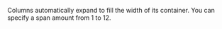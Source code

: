 Columns automatically expand to fill the width of its container. You can specify a span amount from 1 to 12.
